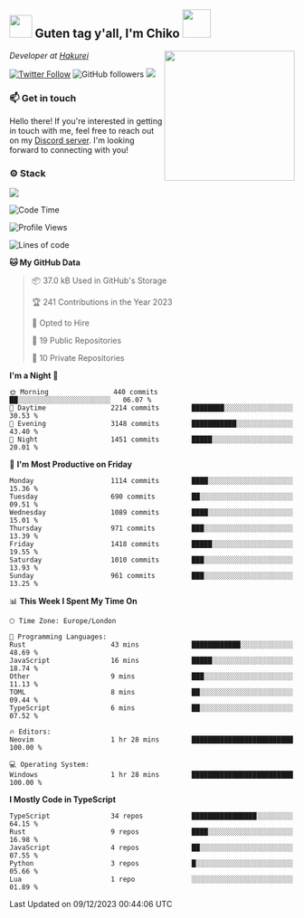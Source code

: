 <h2><img src="https://cdn.discordapp.com/emojis/1100181376730402906.gif?quality=lossless" width="40"> Guten tag y'all, I'm Chiko <img src="https://a.ppy.sh/15907233" width="50"></h2>
<a href="https://twitter.com/Zzul0714/status/1654451338179395585?s=20"><img align='right' src="https://cdn.discordapp.com/attachments/1109162815866023976/1109163700583153705/FvXKt8paEAAR6Ak1.png" width="230"></a>
<p><em>Developer at <a href="https://github.com/hakureiapp">Hakurei</a></em></p>

[![Twitter Follow](https://img.shields.io/twitter/follow/chikoxq?label=Follow)](https://twitter.com/intent/follow?screen_name=chikoxq)
![GitHub followers](https://img.shields.io/github/followers/chikof?label=Follow&style=social)
![](https://komarev.com/ghpvc/?username=chikof&color=blue)

### 📫 Get in touch
Hello there! If you're interested in getting in touch with me, feel free to reach out on my [Discord server](https://discord.gg/sejc7TnX6N). I'm looking forward to connecting with you!

### ⚙️ Stack
![](https://skillicons.dev/icons?i=git,kubernetes,docker,js,ts,cloudflare,css,deno,express,graphql,html,mongodb,nestjs,py,react,apollo,bash,java,lua,nextjs,netlify,nodejs,ps,powershell,rust,neovim,tauri,sentry,postgres,tailwind,prisma,actix)

<!--START_SECTION:waka-->
![Code Time](http://img.shields.io/badge/Code%20Time-1%2C549%20hrs%2019%20mins-blue)

![Profile Views](http://img.shields.io/badge/Profile%20Views-0-blue)

![Lines of code](https://img.shields.io/badge/From%20Hello%20World%20I%27ve%20Written-6.6%20million%20lines%20of%20code-blue)

**🐱 My GitHub Data** 

> 📦 37.0 kB Used in GitHub's Storage 
 > 
> 🏆 241 Contributions in the Year 2023
 > 
> 💼 Opted to Hire
 > 
> 📜 19 Public Repositories 
 > 
> 🔑 10 Private Repositories 
 > 
**I'm a Night 🦉** 

```text
🌞 Morning                440 commits         ██░░░░░░░░░░░░░░░░░░░░░░░   06.07 % 
🌆 Daytime                2214 commits        ████████░░░░░░░░░░░░░░░░░   30.53 % 
🌃 Evening                3148 commits        ███████████░░░░░░░░░░░░░░   43.40 % 
🌙 Night                  1451 commits        █████░░░░░░░░░░░░░░░░░░░░   20.01 % 
```
📅 **I'm Most Productive on Friday** 

```text
Monday                   1114 commits        ████░░░░░░░░░░░░░░░░░░░░░   15.36 % 
Tuesday                  690 commits         ██░░░░░░░░░░░░░░░░░░░░░░░   09.51 % 
Wednesday                1089 commits        ████░░░░░░░░░░░░░░░░░░░░░   15.01 % 
Thursday                 971 commits         ███░░░░░░░░░░░░░░░░░░░░░░   13.39 % 
Friday                   1418 commits        █████░░░░░░░░░░░░░░░░░░░░   19.55 % 
Saturday                 1010 commits        ███░░░░░░░░░░░░░░░░░░░░░░   13.93 % 
Sunday                   961 commits         ███░░░░░░░░░░░░░░░░░░░░░░   13.25 % 
```


📊 **This Week I Spent My Time On** 

```text
🕑︎ Time Zone: Europe/London

💬 Programming Languages: 
Rust                     43 mins             ████████████░░░░░░░░░░░░░   48.69 % 
JavaScript               16 mins             █████░░░░░░░░░░░░░░░░░░░░   18.74 % 
Other                    9 mins              ███░░░░░░░░░░░░░░░░░░░░░░   11.13 % 
TOML                     8 mins              ██░░░░░░░░░░░░░░░░░░░░░░░   09.44 % 
TypeScript               6 mins              ██░░░░░░░░░░░░░░░░░░░░░░░   07.52 % 

🔥 Editors: 
Neovim                   1 hr 28 mins        █████████████████████████   100.00 % 

💻 Operating System: 
Windows                  1 hr 28 mins        █████████████████████████   100.00 % 
```

**I Mostly Code in TypeScript** 

```text
TypeScript               34 repos            ████████████████░░░░░░░░░   64.15 % 
Rust                     9 repos             ████░░░░░░░░░░░░░░░░░░░░░   16.98 % 
JavaScript               4 repos             ██░░░░░░░░░░░░░░░░░░░░░░░   07.55 % 
Python                   3 repos             █░░░░░░░░░░░░░░░░░░░░░░░░   05.66 % 
Lua                      1 repo              ░░░░░░░░░░░░░░░░░░░░░░░░░   01.89 % 
```




 Last Updated on 09/12/2023 00:44:06 UTC
<!--END_SECTION:waka-->


<!--
<p align="center">
     <a href="https://discord.gg/HhybNhchcC"><img src="https://invidget.switchblade.xyz/sejc7TnX6N" align="center" ><a>
</p> 
-->
